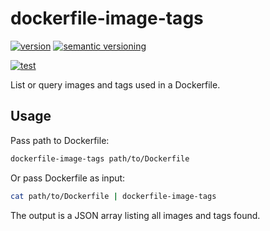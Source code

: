 # dockerfile-image-tags

[![version](https://img.shields.io/github/v/release/shivjm/dockerfile-image-tags?include_prereleases&sort=semver)](https://github.com/shivjm/dockerfile-image-tags/releases)
[![semantic versioning](https://img.shields.io/badge/semantic%20versioning-2.0.0-informational)](https://semver.org/spec/v2.0.0.html)

[![test](https://github.com/shivjm/dockerfile-image-tags/workflows/test/badge.svg)](https://github.com/shivjm/dockerfile-image-tags/actions?query=workflow%3Atest)

List or query images and tags used in a Dockerfile.

## Usage

Pass path to Dockerfile:

```sh
dockerfile-image-tags path/to/Dockerfile
```

Or pass Dockerfile as input:

```sh
cat path/to/Dockerfile | dockerfile-image-tags
```

The output is a JSON array listing all images and tags found.

